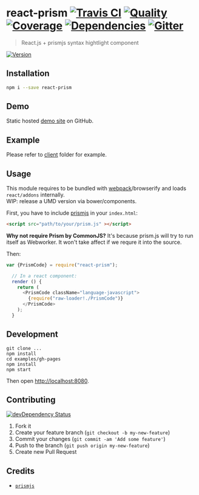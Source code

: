 # react-prism [![Travis CI][travis-image]][travis-url] [![Quality][codeclimate-image]][codeclimate-url] [![Coverage][codeclimate-coverage-image]][codeclimate-coverage-url] [![Dependencies][gemnasium-image]][gemnasium-url] [![Gitter][gitter-image]][gitter-url]
> React.js + prismjs syntax hightlight component

[![Version][npm-image]][npm-url]


## Installation

```sh
npm i --save react-prism
```


## Demo

Static hosted [demo site][demo] on GitHub.


## Example

Please refer to [client][client] folder for example.


## Usage

This module requires to be bundled with [webpack][webpack]/browserify and loads `react/addons` internally.  
WIP: release a UMD version via bower/components.


First, you have to include [prismjs][prismjs] in your `index.html`:

```html
<script src="path/to/your/prism.js" ></script>
```

**Why not require Prism by CommonJS?**
It's because prism.js will try to run itself as Webworker. It won't take affect if we requre it into the source.

Then:

```javascript
var {PrismCode} = require("react-prism");

  // In a react component:
  render () {
    return (
      <PrismCode className="language-javascript">
        {require("raw-loader!./PrismCode")}
      </PrismCode>
    );
  }
```


## Development

```shell
git clone ...
npm install
cd examples/gh-pages
npm install
npm start
```

Then open [http://localhost:8080](http://localhost:8080).


## Contributing

[![devDependency Status][david-dm-image]][david-dm-url]

1. Fork it
2. Create your feature branch (`git checkout -b my-new-feature`)
3. Commit your changes (`git commit -am 'Add some feature'`)
4. Push to the branch (`git push origin my-new-feature`)
5. Create new Pull Request


## Credits

* [`prismjs`][prismjs]


[npm-image]: https://img.shields.io/npm/v/react-prism.svg?style=flat-square
[npm-url]: https://www.npmjs.org/package/react-prism

[travis-image]: https://img.shields.io/travis/tomchentw/react-prism.svg?style=flat-square
[travis-url]: https://travis-ci.org/tomchentw/react-prism
[codeclimate-image]: https://img.shields.io/codeclimate/github/tomchentw/react-prism.svg?style=flat-square
[codeclimate-url]: https://codeclimate.com/github/tomchentw/react-prism
[codeclimate-coverage-image]: https://img.shields.io/codeclimate/coverage/github/tomchentw/react-prism.svg?style=flat-square
[codeclimate-coverage-url]: https://codeclimate.com/github/tomchentw/react-prism
[gemnasium-image]: https://img.shields.io/gemnasium/tomchentw/react-prism.svg?style=flat-square
[gemnasium-url]: https://gemnasium.com/tomchentw/react-prism
[gitter-image]: https://badges.gitter.im/Join%20Chat.svg
[gitter-url]: https://gitter.im/tomchentw/react-prism?utm_source=badge&utm_medium=badge&utm_campaign=pr-badge&utm_content=badge
[david-dm-image]: https://img.shields.io/david/dev/tomchentw/react-prism.svg?style=flat-square
[david-dm-url]: https://david-dm.org/tomchentw/react-prism#info=devDependencies


[demo]: http://tomchentw.github.io/react-prism/
[client]: https://github.com/tomchentw/react-prism/tree/master/client
[webpack]: http://webpack.github.io/docs/tutorials/getting-started/
[prismjs]: http://prismjs.com/
